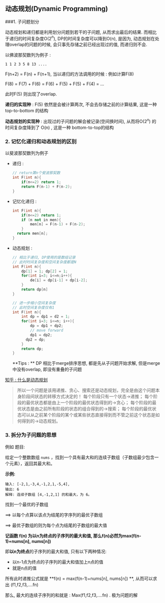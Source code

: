 ## 动态规划(Dynamic Programming)

###1. 子问题划分

动态规划和递归都是利用划分问题到若干的子问题, 从而求出最后的结果. 而相比于递归的时间复杂度O(2$^n$), DP的时间复杂度可以降到O(n), 是因为, 动态规划在处理overlap的问题的时候, 会只事先存储之前已经出现过的值, 而递归则不会.

以佛波那契数列为例子 :

 ~~~
1 1 2 3 5 8 13 ....
 ~~~

F(n+2) = F(n) + F(n+1), 当以递归的方法调用的时候 : 例如计算F(8)

F(8) = F(7) + F(6) = F(6) + F(5) + F(5) + F(4) = ...

此时F(5) 则出现了overlap.

**递归的实现种** : F(5) 依然是会被计算两次, 不会去存储之前的计算结果, 这是一种 top-to-bottom 的结构

**动态规划的实现种** : 出现过的子问题的解会被记录(空间换时间), 从而将O(2$^{n}$) 的时间复杂度降到了 O(n) , 这是一种 bottom-to-top的结构





### 2. 记忆化递归和动态规划的区别

以斐波那契数列为例子

* 递归 : 

  ~~~c++
  // return第n个斐波那契数
  int F(int n){
      if(n<=2) return 1;
      return F(n-1) + F(n-2);
  }
  ~~~

* 记忆化递归 : 

  ~~~c++
  int F(int n){
      if(n<=2) return 1;
      if (n not in men){
          men[n] = F(n-1) + F(n-2);
      }	
  	return men[n];
  }
  ~~~

* 动态规划 :

  ~~~c++
  // 相比于递归, DP使用的是数组记录
  // 此时时间复杂度和空间复杂度都是N
  int F(int n){
      dp[1] = 1; dp[2] = 1;
      for(int i=3; i<=n;i++){
          de[i] = dp[i-1] + dp[i-2];
      }
      return dp[n]
  }
  
  ~~~

  ~~~c++
  // 进一步缩小空间复杂度
  // 此时空间复杂度仅有1
  int F(int n){
      int dp = dp1 = d2 = 1;
      for(int i=3; i<=n; i++){
          dp = dp1 + dp2;
          // move forward
          dp1 = dp2;
  		dp2 = dp;
      }
      return dp;
  }
  
  ~~~

  **Tips : ** DP 相比于merge排序思想, 都是先从子问题开始求解, 但是merge中没有overlap, 即没有重叠的子问题

[知乎 : 什么是动态规划](https://www.zhihu.com/question/23995189)

> 所以一个问题是该用递推、贪心、搜索还是动态规划，完全是由这个问题本身阶段间状态的转移方式决定的！
> 每个阶段只有一个状态->递推；
> 每个阶段的最优状态都是由上一个阶段的最优状态得到的->贪心；
> 每个阶段的最优状态是由之前所有阶段的状态的组合得到的->搜索；
> 每个阶段的最优状态可以从之前某个阶段的某个或某些状态直接得到而不管之前这个状态是如何得到的->动态规划。





### 3. 拆分为子问题的思想 

例如 题目:



给定一个整数数组 `nums` ，找到一个具有最大和的连续子数组（子数组最少包含一个元素），返回其最大和。

**示例:**

```
输入: [-2,1,-3,4,-1,2,1,-5,4],
输出: 6
解释: 连续子数组 [4,-1,2,1] 的和最大，为 6。
```

找到一个最优的子数组

==>  以每个点算以该点为结尾的字序列的最优子数组 

==>  最优子数组的则为每个点为结尾的子数组的最大值

**记函数 f(n) 为以n为终点的子序列的最大和值, 那么f(n)必然为max(f(n-1)+nums[n], nums[n])**

即**以n为终点**的子序列的最大和值, 只有以下两种情况: 

* 以n-1点为终点的子序列的最大和值加上n点的值
* 就是n点的值

所有此时递推公式就是 **f(n) = max(f(n-1)+nums[n], nums[n]) **, 从而可以求出 (f1,f2,f3,....fn)

那么, 最大的连续子序列的和就是 : Max(f1,f2,f3,....fn) . 极为问题的解























